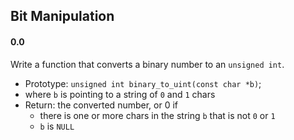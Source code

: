 ## Bit Manipulation

#### 0.0

Write a function that converts a binary number to an `unsigned int`.

- Prototype: `unsigned int binary_to_uint(const char *b)`;
- where `b` is pointing to a string of `0` and `1` chars
- Return: the converted number, or 0 if
  - there is one or more chars in the string `b` that is not `0` or `1`
  - `b` is `NULL`
